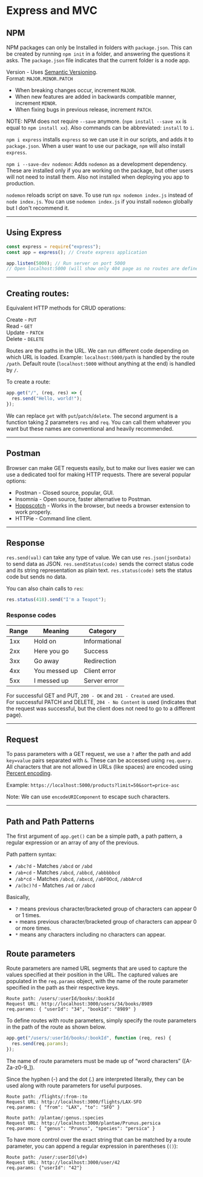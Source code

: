 # Express and MVC

## NPM

NPM packages can only be Installed in folders with `package.json`. This can be
created by running `npm init` in a folder, and answering the questions it asks.
The `package.json` file indicates that the current folder is a node app.

Version - Uses [Semantic Versioning](https://semver.org/).\
Format: `MAJOR.MINOR.PATCH`

- When breaking changes occur, increment `MAJOR`.
- When new features are added in backwards compatible manner, increment `MINOR`.
- When fixing bugs in previous release, increment `PATCH`.

NOTE: NPM does not require `--save` anymore.
(`npm install --save xx` is equal to `npm install xx`).
Also commands can be abbreviated: `install` to `i`.

`npm i express` installs `express` so we can use it in our scripts, and adds it
to `package.json`. When a user want to use our package, `npm` will also install
`express`.

`npm i --save-dev nodemon`: Adds `nodemon` as a development dependency. These
are installed only if you are working on the package, but other users will not
need to install them. Also not installed when deploying you app to production.

`nodemon` reloads script on save. To use run `npx nodemon index.js` instead of
`node index.js`. You can use `nodemon index.js` if you install `nodemon`
globally but I don't recommend it.

---

## Using Express

```js
const express = require("express");
const app = express(); // Create express application

app.listen(5000); // Run server on port 5000
// Open localhost:5000 (will show only 404 page as no routes are defined)
```

---

## Creating routes:

Equivalent HTTP methods for CRUD operations:

Create - `PUT`\
Read - `GET`\
Update - `PATCH`\
Delete - `DELETE`

Routes are the paths in the URL. We can run different code depending on which
URL is loaded. Example: `localhost:5000/path` is handled by the route `/path`.
Default route (`localhost:5000` without anything at the end) is handled by `/`.

To create a route:

```js
app.get("/", (req, res) => {
  res.send("Hello, world!");
});
```

We can replace `get` with `put`/`patch`/`delete`. The second argument is a
function taking 2 parameters `res` and `req`. You can call them whatever you
want but these names are conventional and heavily recommended.

---

## Postman

Browser can make GET requests easily, but to make our lives easier we can use a
dedicated tool for making HTTP requests. There are several popular options:

- Postman - Closed source, popular, GUI.
- Insomnia - Open source, faster alternative to Postman.
- [Hoppscotch](https://hoppscotch.io) - Works in the browser, but needs a
  browser extension to work properly.
- HTTPie - Command line client.

---

## Response

`res.send(val)` can take any type of value. We can use `res.json(jsonData)` to
send data as JSON. `res.sendStatus(code)` sends the correct status code and its
string representation as plain text. `res.status(code)` sets the status code but
sends no data.

You can also chain calls to `res`:

```js
res.status(418).send("I'm a Teapot");
```

### Response codes

| Range | Meaning       | Category      |
| ----- | ------------- | ------------- |
| 1xx   | Hold on       | Informational |
| 2xx   | Here you go   | Success       |
| 3xx   | Go away       | Redirection   |
| 4xx   | You messed up | Client error  |
| 5xx   | I messed up   | Server error  |

For successful GET and PUT, `200 - OK` and `201 - Created` are used.\
For successful PATCH and DELETE, `204 - No Content` is used (indicates that the
request was successful, but the client does not need to go to a different page).

---

## Request

To pass parameters with a GET request, we use a `?` after the path and add
`key=value` pairs separated with `&`. These can be accessed using `req.query`.
All characters that are not allowed in URLs (like spaces) are encoded using
[Percent encoding](https://en.wikipedia.org/wiki/Percent-encoding).

Example: `https://localhost:5000/products?limit=50&sort=price-asc`

Note: We can use `encodeURIComponent` to escape such characters.

---

## Path and Path Patterns

The first argument of `app.get()` can be a simple path, a path pattern, a
regular expression or an array of any of the previous.

Path pattern syntax:

- `/abc?d` - Matches `/abcd` or `/abd`
- `/ab+cd` - Matches `/abcd`, `/abbcd`, `/abbbbbcd`
- `/ab*cd` - Matches `/abcd`, `/abxcd`, `/abFOOcd`, `/abbArcd`
- `/a(bc)?d` - Matches `/ad` or `/abcd`

Basically,

- `?` means previous character/bracketed group of characters can appear 0 or 1
  times.
- `+` means previous character/bracketed group of characters can appear 0 or
  more times.
- `*` means any characters including no characters can appear.

## Route parameters

Route parameters are named URL segments that are used to capture the values
specified at their position in the URL. The captured values are populated in the
`req.params` object, with the name of the route parameter specified in the path
as their respective keys.

```
Route path: /users/:userId/books/:bookId
Request URL: http://localhost:3000/users/34/books/8989
req.params: { "userId": "34", "bookId": "8989" }
```

To define routes with route parameters, simply specify the route parameters in
the path of the route as shown below.

```js
app.get("/users/:userId/books/:bookId", function (req, res) {
  res.send(req.params);
});
```

The name of route parameters must be made up of “word characters”
(\[A-Za-z0-9\_\]).

Since the hyphen (-) and the dot (.) are interpreted literally, they can be used
along with route parameters for useful purposes.

```
Route path: /flights/:from-:to
Request URL: http://localhost:3000/flights/LAX-SFO
req.params: { "from": "LAX", "to": "SFO" }

Route path: /plantae/:genus.:species
Request URL: http://localhost:3000/plantae/Prunus.persica
req.params: { "genus": "Prunus", "species": "persica" }
```

To have more control over the exact string that can be matched by a route
parameter, you can append a regular expression in parentheses (`()`):

```
Route path: /user/:userId(\d+)
Request URL: http://localhost:3000/user/42
req.params: {"userId": "42"}
```

